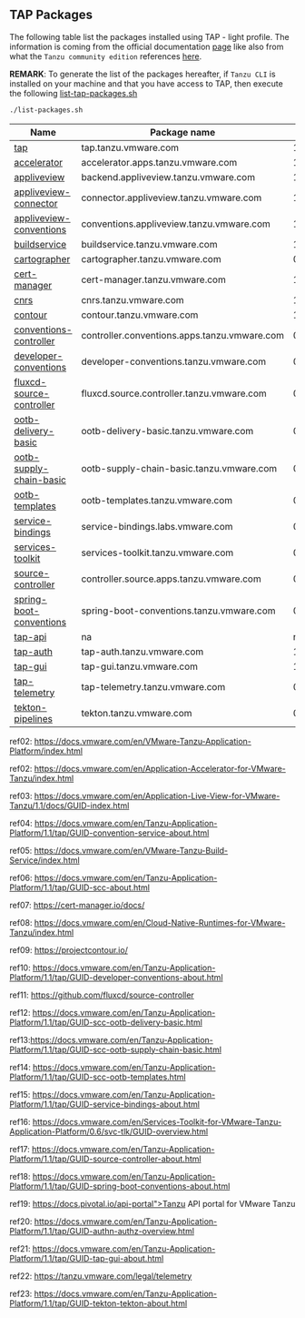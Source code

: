 ## TAP Packages

The following table list the packages installed using TAP - light profile. The information is coming from the official documentation [page](https://docs.vmware.com/en/Tanzu-Application-Platform/1.1/tap/GUID-components.html)
like also from what the `Tanzu community edition` references [here](https://github.com/vmware-tanzu/community-edition#packages).

**REMARK**: To generate the list of the packages hereafter, if `Tanzu CLI` is installed on your machine and that you have access to TAP, then execute the following [list-tap-packages.sh](scripts/list-packages.sh)

```bash
./list-packages.sh
```

| Name                               | Package name                                 | Version      |
| -----------------------------------| -------------------------------------------- | ------------ |
| [tap](#ref01)                      | tap.tanzu.vmware.com                         | 1.1.0        |
| [accelerator](#ref02)              | accelerator.apps.tanzu.vmware.com            | 1.1.2        |
| [appliveview](#ref03)              | backend.appliveview.tanzu.vmware.com         | 1.1.0        |
| [appliveview-connector](#ref04)    | connector.appliveview.tanzu.vmware.com       | 1.1.0        |
| [appliveview-conventions](#ref04)  | conventions.appliveview.tanzu.vmware.com     | 1.1.0        |
| [buildservice](#ref05)             | buildservice.tanzu.vmware.com                | 1.5.0        |
| [cartographer](#ref06)             | cartographer.tanzu.vmware.com                | 0.3.0        |
| [cert-manager](#ref07)             | cert-manager.tanzu.vmware.com                | 1.5.3+tap.2  |
| [cnrs](#ref08)                     | cnrs.tanzu.vmware.com                        | 1.2.0        |
| [contour](#ref09)                  | contour.tanzu.vmware.com                     | 1.18.2+tap.2 |
| [conventions-controller](#ref04)   | controller.conventions.apps.tanzu.vmware.com | 0.6.3        |
| [developer-conventions](#ref10)    | developer-conventions.tanzu.vmware.com       | 0.6.0        |
| [fluxcd-source-controller](#ref11) | fluxcd.source.controller.tanzu.vmware.com    | 0.16.4       |
| [ootb-delivery-basic](#ref12)      | ootb-delivery-basic.tanzu.vmware.com         | 0.7.0        |
| [ootb-supply-chain-basic](#ref13)  | ootb-supply-chain-basic.tanzu.vmware.com     | 0.7.0        |
| [ootb-templates](#ref28)           | ootb-templates.tanzu.vmware.com              | 0.7.0        |
| [service-bindings](#ref15)         | service-bindings.labs.vmware.com             | 0.7.1        |
| [services-toolkit ](#ref16)        | services-toolkit.tanzu.vmware.com            | 0.6.0        |
| [source-controller](#ref17)        | controller.source.apps.tanzu.vmware.com      | 0.3.3        |
| [spring-boot-conventions](#ref18)  | spring-boot-conventions.tanzu.vmware.com     | 0.4.0        |
| [tap-api](#ref19)                  | na                                           | na           |
| [tap-auth](#ref20)                 | tap-auth.tanzu.vmware.com                    | 1.1.0        |
| [tap-gui](#ref21)                  | tap-gui.tanzu.vmware.com                     | 1.1.0        |
| [tap-telemetry](#22)               | tap-telemetry.tanzu.vmware.com               | 0.1.4        |
| [tekton-pipelines](#ref21)         | tekton.tanzu.vmware.com                      | 0.33.2       |


<a name="ref01">ref02</a>: https://docs.vmware.com/en/VMware-Tanzu-Application-Platform/index.html

<a name="ref02">ref02</a>: https://docs.vmware.com/en/Application-Accelerator-for-VMware-Tanzu/index.html

<a name="ref03">ref03</a>: https://docs.vmware.com/en/Application-Live-View-for-VMware-Tanzu/1.1/docs/GUID-index.html

<a name="ref04">ref04</a>: https://docs.vmware.com/en/Tanzu-Application-Platform/1.1/tap/GUID-convention-service-about.html

<a name="ref05">ref05</a>: https://docs.vmware.com/en/VMware-Tanzu-Build-Service/index.html

<a name="ref06">ref06</a>: https://docs.vmware.com/en/Tanzu-Application-Platform/1.1/tap/GUID-scc-about.html

<a name="ref07">ref07</a>: https://cert-manager.io/docs/

<a name="ref08">ref08</a>: https://docs.vmware.com/en/Cloud-Native-Runtimes-for-VMware-Tanzu/index.html

<a name="ref09">ref09</a>: https://projectcontour.io/

<a name="ref10">ref10</a>: https://docs.vmware.com/en/Tanzu-Application-Platform/1.1/tap/GUID-developer-conventions-about.html

<a name="ref11">ref11</a>: https://github.com/fluxcd/source-controller

<a name="ref12">ref12</a>: https://docs.vmware.com/en/Tanzu-Application-Platform/1.1/tap/GUID-scc-ootb-delivery-basic.html

<a name="ref13">ref13</a>:https://docs.vmware.com/en/Tanzu-Application-Platform/1.1/tap/GUID-scc-ootb-supply-chain-basic.html

<a name="ref14">ref14</a>: https://docs.vmware.com/en/Tanzu-Application-Platform/1.1/tap/GUID-scc-ootb-templates.html

<a name="ref15">ref15</a>: https://docs.vmware.com/en/Tanzu-Application-Platform/1.1/tap/GUID-service-bindings-about.html

<a name="ref16">ref16</a>: https://docs.vmware.com/en/Services-Toolkit-for-VMware-Tanzu-Application-Platform/0.6/svc-tlk/GUID-overview.html

<a name="ref17">ref17</a>: https://docs.vmware.com/en/Tanzu-Application-Platform/1.1/tap/GUID-source-controller-about.html

<a name="ref18">ref18</a>: https://docs.vmware.com/en/Tanzu-Application-Platform/1.1/tap/GUID-spring-boot-conventions-about.html

<a name="ref19">ref19</a>: https://docs.pivotal.io/api-portal">Tanzu API portal for VMware Tanzu

<a name="ref20">ref20</a>: https://docs.vmware.com/en/Tanzu-Application-Platform/1.1/tap/GUID-authn-authz-overview.html

<a name="ref21">ref21</a>: https://docs.vmware.com/en/Tanzu-Application-Platform/1.1/tap/GUID-tap-gui-about.html

<a name="ref22">ref22</a>: https://tanzu.vmware.com/legal/telemetry

<a name="ref23">ref23</a>: https://docs.vmware.com/en/Tanzu-Application-Platform/1.1/tap/GUID-tekton-tekton-about.html






